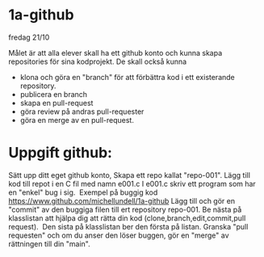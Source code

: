 # 1a-github
fredag 21/10

Målet är att alla elever skall ha ett github konto och kunna skapa repositories för sina kodprojekt.
De skall också kunna 
- klona och göra en "branch" för att förbättra kod i ett existerande repository.
- publicera en branch
- skapa en pull-request
- göra review på andras pull-requester
- göra en merge av en pull-request.

Uppgift github:
===============
Sätt upp ditt eget github konto, 
Skapa ett repo kallat "repo-001".
Lägg till kod till repot i en C fil med namn e001.c
I e001.c skriv ett program som har en "enkel" bug i sig.  Exempel på buggig kod https://www.github.com/michellundell/1a-github
Lägg till och gör en "commit" av den buggiga filen till ert repository repo-001.
Be nästa på klasslistan att hjälpa dig att rätta din kod (clone,branch,edit,commit,pull request).  Den sista på klasslistan ber den första på listan.
Granska "pull requesten" och om du anser den löser buggen, gör en "merge" av rättningen till din "main".

